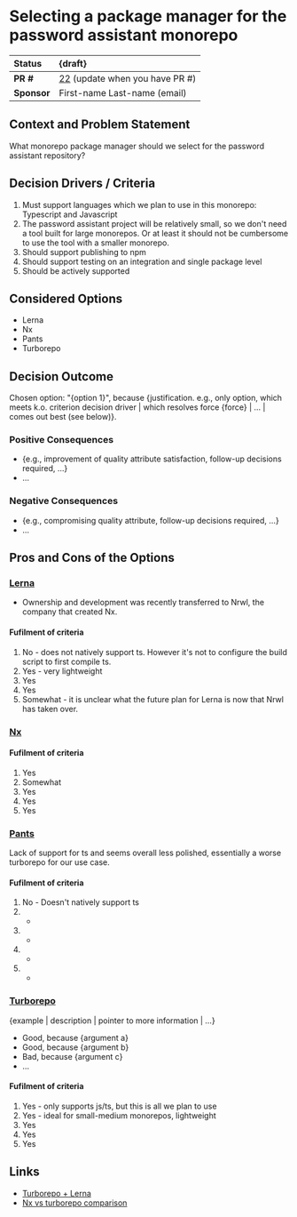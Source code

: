 # Selecting a package manager for the password assistant monorepo

| Status      | {draft}                                                                                  |
|:------------|:-----------------------------------------------------------------------------------------|
| **PR #**    | [22](https://github.com/blindnet-io/blindnet.dev/pull/22) (update when you have PR #)    |
| **Sponsor** | First-name Last-name (email)                                                             |

## Context and Problem Statement

What monorepo package manager should we select for the password assistant repository?

## Decision Drivers / Criteria <!-- optional -->

1. Must support languages which we plan to use in this monorepo: Typescript and 
   Javascript
2. The password assistant project will be relatively small, so we don't need 
   a tool built for large monorepos. Or at least it should not be cumbersome 
   to use the tool with a smaller monorepo.
3. Should support publishing to npm 
4. Should support testing on an integration and single package level
5. Should be actively supported

## Considered Options

- Lerna
- Nx
- Pants
- Turborepo

## Decision Outcome

Chosen option: "{option 1}", because {justification. e.g., only option, which meets k.o. criterion decision driver | which resolves force {force} | … | comes out best (see below)}.

### Positive Consequences <!-- optional -->

- {e.g., improvement of quality attribute satisfaction, follow-up decisions required, …}
- …

### Negative Consequences <!-- optional -->

- {e.g., compromising quality attribute, follow-up decisions required, …}
- …

## Pros and Cons of the Options <!-- optional -->

### [Lerna](https://lerna.js.org/)

- Ownership and development was recently transferred to Nrwl, the company 
  that created Nx.

#### Fufilment of criteria

1. No - does not natively support ts. However it's not to configure the build script to first compile ts.
2. Yes - very lightweight
3. Yes
4. Yes
5. Somewhat - it is unclear what the future plan for Lerna is now that Nrwl 
   has taken over.

### [Nx](https://nx.dev/)


#### Fufilment of criteria

1. Yes
2. Somewhat
3. Yes
4. Yes
5. Yes

### [Pants](https://v1.pantsbuild.org/index.html)

Lack of support for ts and seems overall less polished, essentially a worse 
turborepo for our use case.

#### Fufilment of criteria

1. No - Doesn't natively support ts
2. -
3. -
4. -
5. -

### [Turborepo](https://turborepo.org/)

{example | description | pointer to more information | …} <!-- optional -->

- Good, because {argument a}
- Good, because {argument b}
- Bad, because {argument c}
- … <!-- numbers of pros and cons can vary -->

#### Fufilment of criteria

1. Yes - only supports js/ts, but this is all we plan to use
2. Yes - ideal for small-medium monorepos, lightweight 
3. Yes
4. Yes
5. Yes

## Links <!-- optional -->

- [Turborepo + Lerna](https://turborepo.org/docs/guides/migrate-from-lerna)
- [Nx vs turborepo comparison](https://blog.theodo.com/2022/02/architecting-a-modern-monorepo/)

<!-- markdownlint-disable-file MD013 -->
